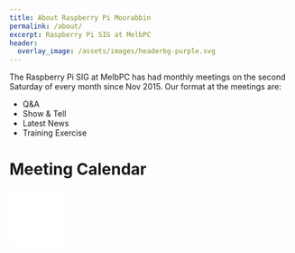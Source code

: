 ```yaml
---
title: About Raspberry Pi Moorabbin
permalink: /about/
excerpt: Raspberry Pi SIG at MelbPC
header:
  overlay_image: /assets/images/headerbg-purple.svg
---
```

The Raspberry Pi SIG at MelbPC has had monthly meetings on the second Saturday of every month since Nov 2015. Our format at the meetings are:

- Q&A
- Show & Tell 
- Latest News
- Training Exercise

# Meeting Calendar

<div style="margin:0;">
<iframe src="/meeting-calendar.html" width="100vw" height="100vh" style="display:block;border:none;"></iframe>
</div>

